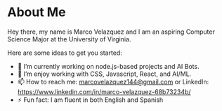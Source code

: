 # About Me

Hey there, my name is Marco Velazquez and I am an aspiring Computer Science Major at the University of Virginia.

Here are some ideas to get you started:

- 🔭 I’m currently working on node.js-based projects and AI Bots.
- 🌱 I’m enjoy working with CSS, Javascript, React, and AI/ML.
- 📫 How to reach me: marcovelazquez144@gmail.com or LinkedIn: https://www.linkedin.com/in/marco-velazquez-68b73234b/
- ⚡ Fun fact: I am fluent in both English and Spanish

